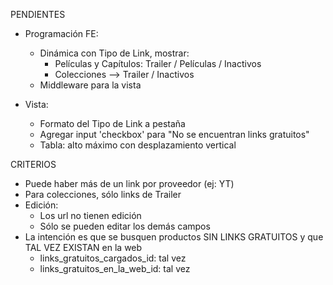 PENDIENTES
- Programación FE:
	- Dinámica con Tipo de Link, mostrar:
		- Películas y Capítulos: Trailer / Películas / Inactivos
		- Colecciones --> Trailer / Inactivos
	- Middleware para la vista

- Vista:
	- Formato del Tipo de Link a pestaña
	- Agregar input 'checkbox' para "No se encuentran links gratuitos"
	- Tabla: alto máximo con desplazamiento vertical

CRITERIOS
- Puede haber más de un link por proveedor (ej: YT)
- Para colecciones, sólo links de Trailer
- Edición:
	- Los url no tienen edición
	- Sólo se pueden editar los demás campos
- La intención es que se busquen productos SIN LINKS GRATUITOS y que TAL VEZ EXISTAN en la web
	- links_gratuitos_cargados_id: tal vez
	- links_gratuitos_en_la_web_id: tal vez
